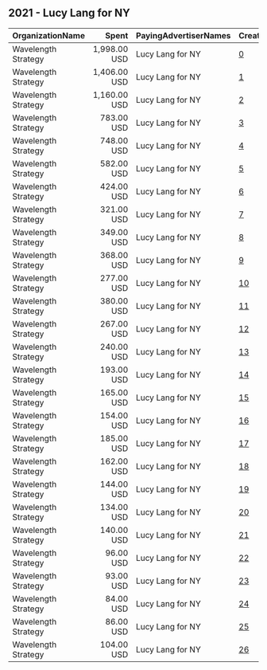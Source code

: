 ## 2021 - Lucy Lang for NY 
|OrganizationName|Spent|PayingAdvertiserNames|CreativeUrls|Impressions|Genders|AgeBrackets|CountryCodes|BillingAddresses|CandidateBallotInformation|
|:---|---:|:---|:---|---:|:---|:---|:---|:---|:---|
|Wavelength Strategy|1,998.00 USD|Lucy Lang for NY|[0](https://www.snap.com/political-ads/asset/a971d3c8b1a85bff5b404da6bd58374eaed727b75906e8638167b67db277a533?mediaType=mp4)|419,748|||united states|US|Lucy Lang|
|Wavelength Strategy|1,406.00 USD|Lucy Lang for NY|[1](https://www.snap.com/political-ads/asset/026b5878c3437219ff4e8737e43f30a9bd02795d58ea8d2f77e0f1b1bc108d03?mediaType=mp4)|198,300|||united states|US|Lucy Lang|
|Wavelength Strategy|1,160.00 USD|Lucy Lang for NY|[2](https://www.snap.com/political-ads/asset/0c0d2da165fdc2af17c17491b41a68e14d7bc48820c9de6b626263d70e633245?mediaType=mp4)|146,882|||united states|US|Lucy Lang|
|Wavelength Strategy|783.00 USD|Lucy Lang for NY|[3](https://www.snap.com/political-ads/asset/c918bf2d5c0a1609e5dd658f57993afe19f0b1de1853b3c6607934fcd30338a3?mediaType=jpg)|121,100|||united states|US|Lucy Lang|
|Wavelength Strategy|748.00 USD|Lucy Lang for NY|[4](https://www.snap.com/political-ads/asset/23e60dc1cda169f2e9ca3f9b72a21c89ee6b66a544266e5b5fd2a47925ab7b67?mediaType=mp4)|88,363|||united states|US|Lucy Lang|
|Wavelength Strategy|582.00 USD|Lucy Lang for NY|[5](https://www.snap.com/political-ads/asset/b56036e06b395ec27f9293fbc8adccf948c46ac9d7a44e31966c4c92ada22d86?mediaType=mp4)|64,142|||united states|US|Lucy Lang|
|Wavelength Strategy|424.00 USD|Lucy Lang for NY|[6](https://www.snap.com/political-ads/asset/24b7d8a779a2d639a117dd4b4e36210e55b87214850a39e5659daec0dd14095a?mediaType=jpg)|50,032|||united states|US|Lucy Lang|
|Wavelength Strategy|321.00 USD|Lucy Lang for NY|[7](https://www.snap.com/political-ads/asset/c0ded6f0c5a10e145587697546a7fe67100537767316159bc323d1c2be060f8c?mediaType=jpg)|40,252|||united states|US|Lucy Lang|
|Wavelength Strategy|349.00 USD|Lucy Lang for NY|[8](https://www.snap.com/political-ads/asset/5c27c868d5a9ee02e398b972d083e876e761b8b14820a635e1472ec3654c2704?mediaType=jpg)|37,828|||united states|US|Lucy Lang|
|Wavelength Strategy|368.00 USD|Lucy Lang for NY|[9](https://www.snap.com/political-ads/asset/b1bf1b48b0ed5de18446dc1527bb753b93020f0635bc212fcff0483c7d847a96?mediaType=mp4)|37,526||35+|united states|US|Lucy Lang|
|Wavelength Strategy|277.00 USD|Lucy Lang for NY|[10](https://www.snap.com/political-ads/asset/d91465b66dfae6e72ef1103cdb04e119200f7b1bff6b4af64be54be8c7c679c0?mediaType=mp4)|30,297||35+|united states|US|Lucy Lang|
|Wavelength Strategy|380.00 USD|Lucy Lang for NY|[11](https://www.snap.com/political-ads/asset/026b5878c3437219ff4e8737e43f30a9bd02795d58ea8d2f77e0f1b1bc108d03?mediaType=mp4)|28,816||35+|united states|US|Lucy Lang|
|Wavelength Strategy|267.00 USD|Lucy Lang for NY|[12](https://www.snap.com/political-ads/asset/15228efbb2f06648e29bef9942f06e34c4cbad7664017e13594fa6747aefc699?mediaType=jpg)|26,204||35+|united states|US|Lucy Lang|
|Wavelength Strategy|240.00 USD|Lucy Lang for NY|[13](https://www.snap.com/political-ads/asset/5136dd4f03f33d1fbf8f8f28b2f13ab117fcc211e94f5cd237f122a81bc6a7e6?mediaType=jpg)|23,047||35+|united states|US|Lucy Lang|
|Wavelength Strategy|193.00 USD|Lucy Lang for NY|[14](https://www.snap.com/political-ads/asset/0c0d2da165fdc2af17c17491b41a68e14d7bc48820c9de6b626263d70e633245?mediaType=mp4)|15,774||35+|united states|US|Lucy Lang|
|Wavelength Strategy|165.00 USD|Lucy Lang for NY|[15](https://www.snap.com/political-ads/asset/23e60dc1cda169f2e9ca3f9b72a21c89ee6b66a544266e5b5fd2a47925ab7b67?mediaType=mp4)|13,990||35+|united states|US|Lucy Lang|
|Wavelength Strategy|154.00 USD|Lucy Lang for NY|[16](https://www.snap.com/political-ads/asset/0c0d2da165fdc2af17c17491b41a68e14d7bc48820c9de6b626263d70e633245?mediaType=mp4)|13,960||35+|united states|US|Lucy Lang|
|Wavelength Strategy|185.00 USD|Lucy Lang for NY|[17](https://www.snap.com/political-ads/asset/026b5878c3437219ff4e8737e43f30a9bd02795d58ea8d2f77e0f1b1bc108d03?mediaType=mp4)|13,046||35+|united states|US|Lucy Lang|
|Wavelength Strategy|162.00 USD|Lucy Lang for NY|[18](https://www.snap.com/political-ads/asset/c0ded6f0c5a10e145587697546a7fe67100537767316159bc323d1c2be060f8c?mediaType=jpg)|11,427||35+|united states|US|Lucy Lang|
|Wavelength Strategy|144.00 USD|Lucy Lang for NY|[19](https://www.snap.com/political-ads/asset/24b7d8a779a2d639a117dd4b4e36210e55b87214850a39e5659daec0dd14095a?mediaType=jpg)|10,744||35+|united states|US|Lucy Lang|
|Wavelength Strategy|134.00 USD|Lucy Lang for NY|[20](https://www.snap.com/political-ads/asset/b56036e06b395ec27f9293fbc8adccf948c46ac9d7a44e31966c4c92ada22d86?mediaType=mp4)|10,535||35+|united states|US|Lucy Lang|
|Wavelength Strategy|140.00 USD|Lucy Lang for NY|[21](https://www.snap.com/political-ads/asset/5c27c868d5a9ee02e398b972d083e876e761b8b14820a635e1472ec3654c2704?mediaType=jpg)|9,490||35+|united states|US|Lucy Lang|
|Wavelength Strategy|96.00 USD|Lucy Lang for NY|[22](https://www.snap.com/political-ads/asset/24b7d8a779a2d639a117dd4b4e36210e55b87214850a39e5659daec0dd14095a?mediaType=jpg)|7,539||35+|united states|US|Lucy Lang|
|Wavelength Strategy|93.00 USD|Lucy Lang for NY|[23](https://www.snap.com/political-ads/asset/5c27c868d5a9ee02e398b972d083e876e761b8b14820a635e1472ec3654c2704?mediaType=jpg)|7,273||35+|united states|US|Lucy Lang|
|Wavelength Strategy|84.00 USD|Lucy Lang for NY|[24](https://www.snap.com/political-ads/asset/b56036e06b395ec27f9293fbc8adccf948c46ac9d7a44e31966c4c92ada22d86?mediaType=mp4)|7,233||35+|united states|US|Lucy Lang|
|Wavelength Strategy|86.00 USD|Lucy Lang for NY|[25](https://www.snap.com/political-ads/asset/23e60dc1cda169f2e9ca3f9b72a21c89ee6b66a544266e5b5fd2a47925ab7b67?mediaType=mp4)|6,975||35+|united states|US|Lucy Lang|
|Wavelength Strategy|104.00 USD|Lucy Lang for NY|[26](https://www.snap.com/political-ads/asset/c0ded6f0c5a10e145587697546a7fe67100537767316159bc323d1c2be060f8c?mediaType=jpg)|6,022||35+|united states|US|Lucy Lang|
